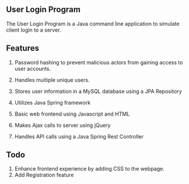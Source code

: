 ## User Login Program
The User Login Program is a Java command line application 
to simulate client login to a server.

## Features
1. Password hashing to prevent malicious actors from gaining access
to user accounts.
   
2. Handles multiple unique users.

3. Stores user information in a MySQL database using a JPA Repository
4. Utilizes Java Spring framework
5. Basic web frontend using Javascript and HTML
6. Makes Ajax calls to server using jQuery
7. Handles API calls using a Java Spring Rest Controller

## Todo
1. Enhance frontend experience by adding CSS to the webpage.
2. Add Registration feature
